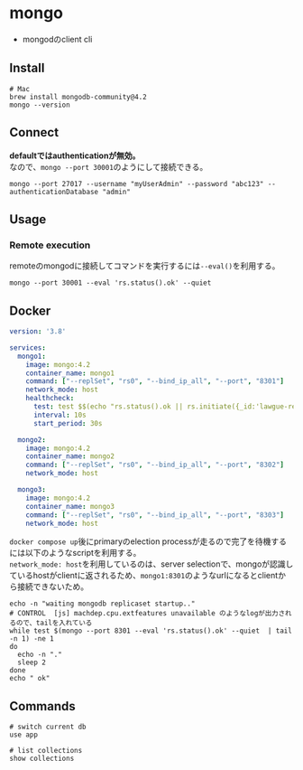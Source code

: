 # mongo

* mongodのclient cli

## Install

```shell
# Mac
brew install mongodb-community@4.2
mongo --version
```

## Connect

**defaultではauthenticationが無効。**  
なので、`mongo --port 30001`のようにして接続できる。

```shell
mongo --port 27017 --username "myUserAdmin" --password "abc123" --authenticationDatabase "admin"
```

## Usage

### Remote execution

remoteのmongodに接続してコマンドを実行するには`--eval()`を利用する。
```shell
mongo --port 30001 --eval 'rs.status().ok' --quiet
```

## Docker

```yaml
version: '3.8'

services:
  mongo1:
    image: mongo:4.2
    container_name: mongo1
    command: ["--replSet", "rs0", "--bind_ip_all", "--port", "8301"]
    network_mode: host
    healthcheck:
      test: test $$(echo "rs.status().ok || rs.initiate({_id:'lawgue-replica-set',members:[{_id:0,host:\"localhost:8301\",priority:10},{_id:1,host:\"localhost:8302\",priority:5},{_id:2,host:\"localhost:8303\",priority:1}]}).ok" | mongo --port 8301 --quiet) -eq 1
      interval: 10s
      start_period: 30s

  mongo2:
    image: mongo:4.2
    container_name: mongo2
    command: ["--replSet", "rs0", "--bind_ip_all", "--port", "8302"]
    network_mode: host

  mongo3:
    image: mongo:4.2
    container_name: mongo3
    command: ["--replSet", "rs0", "--bind_ip_all", "--port", "8303"]
    network_mode: host
```

`docker compose up`後にprimaryのelection processが走るので完了を待機するには以下のようなscriptを利用する。  
`network_mode: host`を利用しているのは、server selectionで、mongoが認識しているhostがclientに返されるため、`mongo1:8301`のようなurlになるとclientから接続できないため。

```shell
echo -n "waiting mongodb replicaset startup.."
# CONTROL  [js] machdep.cpu.extfeatures unavailable のようなlogが出力されるので、tailを入れている
while test $(mongo --port 8301 --eval 'rs.status().ok' --quiet  | tail -n 1) -ne 1
do
  echo -n "."
  sleep 2
done
echo " ok"
```

## Commands

```shell
# switch current db
use app

# list collections
show collections
```

